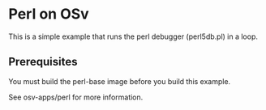 # Perl on OSv

This is a simple example that runs the perl debugger (perl5db.pl) in a loop.

## Prerequisites

You must build the perl-base image before you build this example.

See osv-apps/perl for more information.
